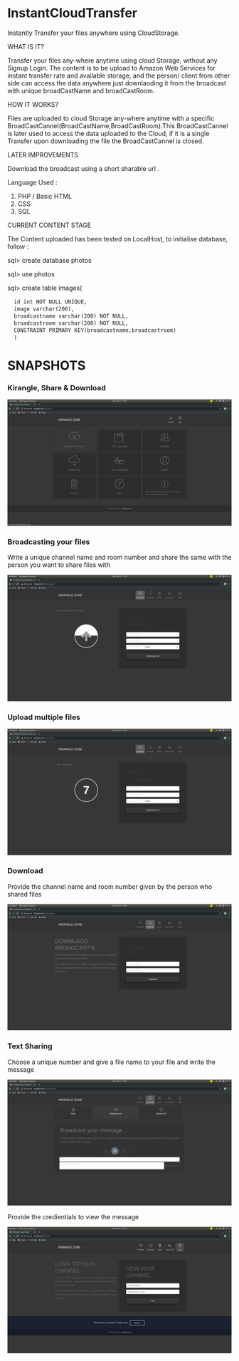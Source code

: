 # InstantCloudTransfer
Instantly Transfer your files anywhere using CloudStorage. 

WHAT IS IT?

Transfer your files any-where anytime using cloud Storage, without any Signup Login. The content is to be upload to Amazon Web Services for instant transfer rate and available storage, and the person/ client from other side can access the data anywhere just downlaoding it from the broadcast with unique broadCastName and broadCastRoom.

HOW IT WORKS?

 Files are uploaded to cloud Storage any-where anytime with a specific BroadCastCannel(BroadCastName,BroadCastRoom).This BroadCastCannel
 is later used to access the data uploaded to the Cloud, if it is a single Transfer upon downloading the file the BroadCastCannel is closed.
 
LATER IMPROVEMENTS

   Download the broadcast using  a short sharable url .


Language Used :
1. PHP / Basic HTML
2. CSS
3. SQL 

CURRENT CONTENT STAGE


The Content uploaded has been tested on LocalHost, to initialise database, follow :

sql> create database photos

sql> use photos

sql> create table images(

      id int NOT NULL UNIQUE,
      image varchar(200),
      broadcastname varchar(200) NOT NULL,
      broadcastroom varchar(200) NOT NULL, 
      CONSTRAINT PRIMARY KEY(broadcastname,broadcastroom) 
      )

<h1> SNAPSHOTS </h1>
<h3> Kirangle, Share & Download</h3>
<img src = "/images/1.png">
<br>
<h3> Broadcasting your files </h3>
<p>Write a unique channel name and room number and share the same with the person you want to share files with</p>
<img src = "/images/2.png">
<br>
<h3>Upload multiple files </h3>
<img src = "/images/3.png">
<br>
<h3> Download</h3>
<p>Provide the channel name and room number given by the person who shared files </p>
<img src = "/images/4.png">
<br>
<h3> Text Sharing</h3>
<p> Choose a unique number and give a file name to your file and write the message </p>
<img src = "/images/5.png">
<br>
<p> Provide the credientials to view the message </p>
<img src = "/images/6.png">

